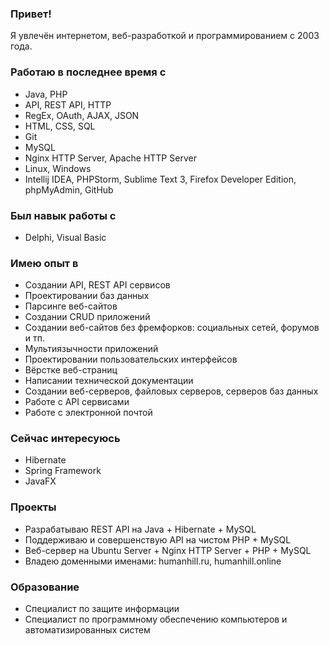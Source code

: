 ### Привет!
Я увлечён интернетом, веб-разработкой и программированием с 2003 года.

### Работаю в последнее время с
* Java, PHP
* API, REST API, HTTP
* RegEx, OAuth, AJAX, JSON
* HTML, CSS, SQL
* Git
* MySQL
* Nginx HTTP Server, Apache HTTP Server
* Linux, Windows
* Intellij IDEA, PHPStorm, Sublime Text 3, Firefox Developer Edition, phpMyAdmin, GitHub

### Был навык работы с
* Delphi, Visual Basic

### Имею опыт в
* Создании API, REST API сервисов
* Проектировании баз данных
* Парсинге веб-сайтов
* Создании CRUD приложений
* Создании веб-сайтов без фремфорков: социальных сетей, форумов и тп.
* Мультиязычности приложений
* Проектировании пользовательских интерфейсов
* Вёрстке веб-страниц
* Написании технической документации
* Создании веб-серверов, файловых серверов, серверов баз данных
* Работе с API сервисами
* Работе с электронной почтой

### Сейчас интересуюсь
* Hibernate
* Spring Framework
* JavaFX

### Проекты
* Разрабатываю REST API на Java + Hibernate + MySQL
* Поддерживаю и совершенствую API на чистом PHP + MySQL
* Веб-сервер на Ubuntu Server + Nginx HTTP Server + PHP + MySQL
* Владею доменными именами: humanhill.ru, humanhill.online

### Образование
* Специалист по защите информации
* Специалист по программному обеспечению компьютеров и автоматизированных систем
